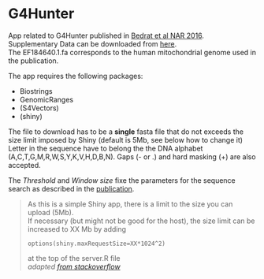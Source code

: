 # G4Hunter
App related to G4Hunter published in [Bedrat et al NAR 2016][paper ref].  
Supplementary Data can be downloaded from [here](http://www.ncbi.nlm.nih.gov/pmc/articles/PMC4770238/bin/supp_44_4_1746__index.html).  
The EF184640.1.fa corresponds to the human mitochondrial genome used in the publication.

The app requires the following packages:
* Biostrings
* GenomicRanges
* (S4Vectors)
* (shiny)

The file to download has to be a **single** fasta file that do not exceeds the size limit imposed by Shiny (default is 5Mb, see below how to change it)  
Letter in the sequence have to belong the the DNA alphabet (A,C,T,G,M,R,W,S,Y,K,V,H,D,B,N). Gaps (- or .) and hard masking (+) are also accepted.  

The _Threshold_ and _Window size_ fixe the parameters for the sequence search as described in the [publication][paper ref].

>As this is a simple Shiny app, there is a limit to the size you can upload (5Mb).  
>If necessary (but might not be good for the host), the size limit can be increased  to XX Mb by adding  
>```{r}
>options(shiny.maxRequestSize=XX*1024^2)
>```
>at the top of the server.R file  
>_adapted [from stackoverflow](http://stackoverflow.com/questions/18037737/how-to-change-maximum-upload-size-exceeded-restriction-in-shiny-and-save-user)_  


[paper ref]:http://doi.org/10.1093/nar/gkw006
